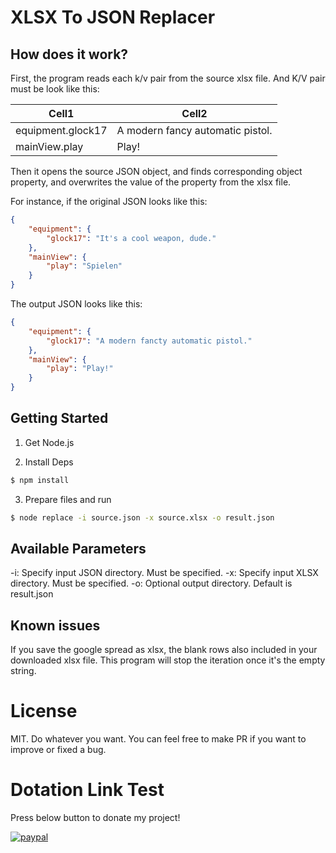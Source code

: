 # XLSX To JSON Replacer
## How does it work?
First, the program reads each k/v pair from the source xlsx file.
And K/V pair must be look like this:

| Cell1             | Cell2                            |
|-------------------|----------------------------------|
| equipment.glock17 | A modern fancy automatic pistol. |
| mainView.play     | Play!                            |

Then it opens the source JSON object, and finds corresponding object property, and overwrites the value of the property from the xlsx file.

For instance, if the original JSON looks like this:

```json
{
    "equipment": {
        "glock17": "It's a cool weapon, dude."
    },
    "mainView": {
        "play": "Spielen"
    }
}
```

The output JSON looks like this:

```json
{
    "equipment": {
        "glock17": "A modern fancty automatic pistol."
    },
    "mainView": {
        "play": "Play!"
    }
}
```

## Getting Started
1. Get Node.js

2. Install Deps

```bash
$ npm install
```

3. Prepare files and run

```bash
$ node replace -i source.json -x source.xlsx -o result.json
```

## Available Parameters
-i: Specify input JSON directory. Must be specified.
-x: Specify input XLSX directory. Must be specified.
-o: Optional output directory. Default is result.json

## Known issues
If you save the google spread as xlsx, the blank rows also included in your downloaded xlsx file. This program will stop the iteration once it's the empty string.

# License
MIT. Do whatever you want. You can feel free to make PR if you want to improve or fixed a bug.

# Dotation Link Test
Press below button to donate my project!

[![paypal](https://www.paypalobjects.com/en_US/i/btn/btn_donateCC_LG.gif)](https://www.paypal.com/cgi-bin/webscr?cmd=_s-xclick&hosted_button_id=PVXTU5FJNBLDS)
